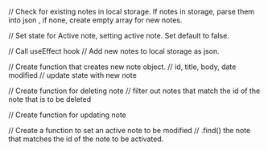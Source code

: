   <!-- // Set state for note, setting notes. -->

  // Check for existing notes in local storage.  If notes in storage, parse them into json , if none, create empty array for new notes. 

  // Set state for Active note, setting active note. Set default to false.

  // Call useEffect hook 
  // Add new notes to local storage as json.

  // Create function that creates new note object.
  // id, title, body, date modified
  // update state with new note

  // Create function for deleting note
  // filter out notes that match the id of the note that is to be deleted

  // Create function for updating note

  // Create a function to set an active note to be modified
  // .find() the note that matches the id of the note to be activated.

